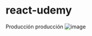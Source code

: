 # react-udemy

Producción producción 
![image](https://user-images.githubusercontent.com/35740463/208503842-2cfb229c-6133-4594-a53b-2c5fcd07dfc5.png)
